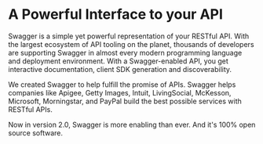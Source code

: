 # A Powerful Interface to your API

Swagger is a simple yet powerful representation of your RESTful API. With the largest ecosystem of API tooling on the planet, thousands of developers are supporting Swagger in almost every modern programming language and deployment environment. With a Swagger-enabled API, you get interactive documentation, client SDK generation and discoverability.

We created Swagger to help fulfill the promise of APIs. Swagger helps companies like Apigee, Getty Images, Intuit, LivingSocial, McKesson, Microsoft, Morningstar, and PayPal build the best possible services with RESTful APIs.

Now in version 2.0, Swagger is more enabling than ever. And it's 100% open source software.